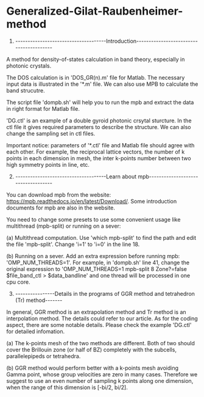 # Generalized-Gilat-Raubenheimer-method

1. -------------------------------------Introduction----------------------------------------

A method for density-of-states calculation in band theory, especially in photonic crystals.

The DOS calculation is in 'DOS_GR(n).m' file for Matlab. The necessary input data is illustrated in the '*.m' file. We can also use MPB to calculate the band strucutre. 

The script file 'dompb.sh' will help you to run the mpb and extract the data in right format for Matlab file.

'DG.ctl' is an example of a double gyroid photonic crsytal sturcture. In the ctl file it gives required parameters to describe the structure. We can also change the sampling set in ctl files.

Important notice: parameters of '*.ctl' file and Matlab file should agree with each other. For example, the reciprocal lattice vectors, the number of k points in each dimension in mesh, the inter k-points number between two high symmetry points in line, etc.


2. -------------------------------------Learn about mpb-----------------------------------

You can download mpb from the website: https://mpb.readthedocs.io/en/latest/Download/. Some introduction documents for mpb are also in the website.

You need to change some presets to use some convenient usage like multithread (mpb-split) or running on a sever:

(a) Multithread computation. Use 'which mpb-split' to find the path and edit the file 'mpb-split'. Change 'i=1' to 'i=0' in the  line 18.

(b) Running on a sever. Add an extra expression before running mpb: 'OMP_NUM_THREADS=1'. For example, in 'dompb.sh' line 41, change the original expression to 'OMP_NUM_THREADS=1 mpb-split 8 Zone?=false $file_band_ctl > $data_bandline' and one thread will be processed in one cpu core.

3. ----------------Details in the programs of GGR method and tetrahedron (Tr) method-------

In general, GGR method is an extrapolation method and Tr method is an interpolation method. The details could refer to our article. As for the coding aspect, there are some notable details. Please check the example 'DG.ctl' for detailed infomation.

(a) The k-points mesh of the two methods are different. Both of two should cover the Brillouin zone (or half of BZ) completely with the subcells, parallelepipeds or tetrahedra. 

(b) GGR method would perform better with a k-points mesh avoiding Gamma point, whose group velocities are zero in many cases. Therefore we suggest to use an even number of sampling k points along one dimension, when the range of this dimension is [-bi/2, bi/2].
